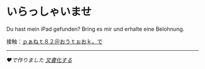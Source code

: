 # いらっしゃいませ

Du hast mein iPad gefunden? Bring es mir und erhalte eine Belohnung.

接触：[ｐぁねｔ８２＠おうｔぉおｋ。で](mailto:planet82@outlook.de)

* * *

_❤️で作りました [文書化する](https://docsify.js.org/)_
